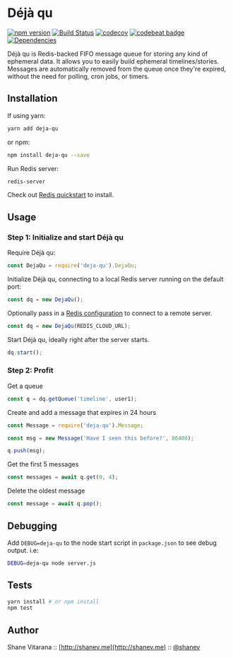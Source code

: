 # Déjà qu

[![npm version](https://badge.fury.io/js/deja-qu.svg)](https://badge.fury.io/js/deja-qu)
[![Build Status](https://travis-ci.org/shanev/deja-qu.svg?branch=master)](https://travis-ci.org/shanev/deja-qu)
[![codecov](https://codecov.io/gh/shanev/deja-qu/branch/master/graph/badge.svg)](https://codecov.io/gh/shanev/deja-qu)
[![codebeat badge](https://codebeat.co/badges/12303061-af38-468a-a118-c6663732ad90)](https://codebeat.co/projects/github-com-shanev-deja-qu-master)
[![Dependencies](https://david-dm.org/shanev/deja-qu.svg)](https://david-dm.org/shanev/deja-qu)

Déjà qu is Redis-backed FIFO message queue for storing any kind of ephemeral data. It allows you to easily build ephemeral timelines/stories. Messages are automatically removed from the queue once they're expired, without the need for polling, cron jobs, or timers.

## Installation

If using yarn:

```sh
yarn add deja-qu
```

or npm:

```sh
npm install deja-qu --save
```

Run Redis server:
```sh
redis-server
```
Check out [Redis quickstart](https://redis.io/topics/quickstart) to install.

## Usage

### Step 1: Initialize and start Déjà qu

Require Déjà qu:
```js
const DejaQu = require('deja-qu').DejaQu;
```

Initialize Déjà qu, connecting to a local Redis server running on the default port:
```js
const dq = new DejaQu();
```

Optionally pass in a [Redis configuration](https://github.com/NodeRedis/node_redis#rediscreateclient) to connect to a remote server.
```js
const dq = new DejaQu(REDIS_CLOUD_URL);
```

Start Déjà qu, ideally right after the server starts.
```js
dq.start();
```

### Step 2: Profit

Get a queue
```js
const q = dq.getQueue('timeline', user1);
```

Create and add a message that expires in 24 hours
```js
const Message = require('deja-qu').Message;

const msg = new Message('Have I seen this before?', 86400);

q.push(msg);
```

Get the first 5 messages
```js
const messages = await q.get(0, 4);
```

Delete the oldest message
```js
const message = await q.pop();
```

## Debugging

Add `DEBUG=deja-qu` to the node start script in `package.json` to see debug output. i.e:

```sh
DEBUG=deja-qu node server.js
```

## Tests

```sh
yarn install # or npm install
npm test
```

## Author

Shane Vitarana :: [http://shanev.me](http://shanev.me) :: [@shanev](https://twitter.com/shanev)
